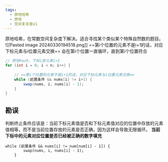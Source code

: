 ```yaml
---
tags:
  - 原地哈希
  - 原地
  - 空间复杂度o1
---
```

原地哈希，在常数空间复杂度下解决。适合寻找某个类似某个特殊自然数的题目。
![[Pasted image 20240330194518.png]]
==第i个位置的元素不是i+1的话，对应下标元素与i位置元素交换==
会在第i个位置一直循环，直到第i个位置符合
```java
// 原地hash，下标i放元素i+1
for (int i = 0; i < n; i++) {
	
	// ==第i个位置的元素不是i+1的话，对应下标元素与i位置元素交换==
	while (前置条件 && nums[i] != i+1) {
		swap(nums, i, nums[i] - 1);
	}
}
```
<!--SR:!2024-04-03,3,250!2024-04-03,3,250-->

## 勘误
判断终止条件应该是：当前下标元素值是否和下标元素值对应的位置中存放的元素值相等，而不是当前位置存放的元素是否正确，因为这样会导致无限循环。
**当前下标中的元素对应位置是否已经被正确的数字填充**
```
while (前置条件 && nums[i] != num[num[i] - 1]) {
		swap(nums, i, nums[i] - 1);
	}

```
